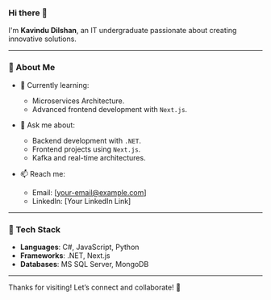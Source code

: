 ### Hi there 👋

I'm **Kavindu Dilshan**, an IT undergraduate passionate about creating innovative solutions.  

---

### 🌟 About Me  
- 🌱 Currently learning:  
  - Microservices Architecture.  
  - Advanced frontend development with `Next.js`.  

- 💬 Ask me about:  
  - Backend development with `.NET`.  
  - Frontend projects using `Next.js`.  
  - Kafka and real-time architectures.  

- 📫 Reach me:  
  - Email: [your-email@example.com]  
  - LinkedIn: [Your LinkedIn Link]  

---

### 🌟 Tech Stack  

- **Languages**: C#, JavaScript, Python  
- **Frameworks**: .NET, Next.js  
- **Databases**: MS SQL Server, MongoDB  

---

Thanks for visiting! Let’s connect and collaborate! 🚀
